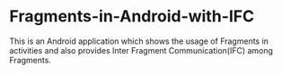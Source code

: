 # Fragments-in-Android-with-IFC
This is an Android application which shows the usage of Fragments in activities and also provides Inter Fragment Communication(IFC) among Fragments.
